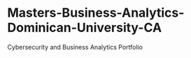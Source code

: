 # Masters-Business-Analytics-Dominican-University-CA
Cybersecurity and Business Analytics Portfolio


